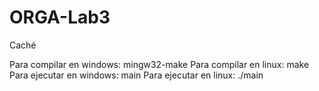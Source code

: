 # ORGA-Lab3
Caché

Para compilar en windows:
	mingw32-make
Para compilar en linux:
	make
Para ejecutar en windows:
	main
Para ejecutar en linux:
	./main
